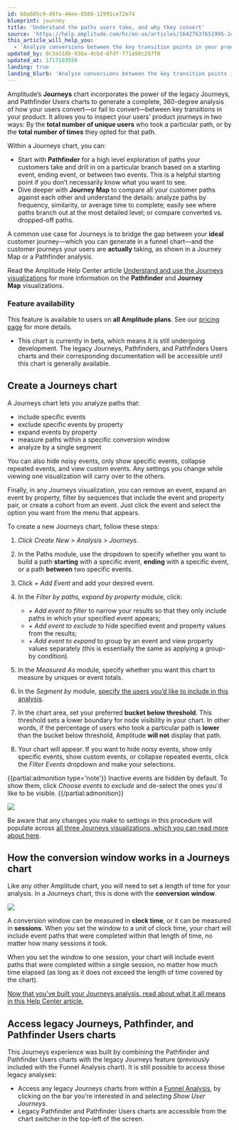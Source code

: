 ```yaml
---
id: b8a605c9-d9fa-44ee-8508-12991ce72e74
blueprint: journey
title: 'Understand the paths users take, and why they convert'
source: 'https://help.amplitude.com/hc/en-us/articles/16427637651995-Journeys-Understand-the-paths-users-take-in-your-product-and-why-they-convert'
this_article_will_help_you:
  - 'Analyze conversions between the key transition points in your product'
updated_by: 0c3a318b-936a-4cbd-8fdf-771a90c297f0
updated_at: 1717103550
landing: true
landing_blurb: 'Analyze conversions between the key transition points in your product'
---
```

Amplitude’s **Journeys** chart incorporates the power of the legacy Journeys, and Pathfinder Users charts to generate a complete, 360-degree analysis of how your users convert—or fail to convert—between key transitions in your product. It allows you to inspect your users’ product journeys in two ways: By the **total number of unique users** who took a particular path, or by the **total number of times** they opted for that path.

Within a Journeys chart, you can:

* Start with **Pathfinder** for a high level exploration of paths your customers take and drill in on a particular branch based on a starting event, ending event, or between two events. This is a helpful starting point if you don’t necessarily know what you want to see.
* Dive deeper with **Journey Map** to compare all your customer paths against each other and understand the details: analyze paths by frequency, similarity, or average time to complete; easily see where paths branch out at the most detailed level; or compare converted vs. dropped-off paths.

A common use case for Journeys is to bridge the gap between your **ideal** customer journey—which you can generate in a funnel chart—and the customer journeys your users are **actually** taking, as shown in a Journey Map or a Pathfinder analysis. 

Read the Amplitude Help Center article [Understand and use the Journeys visualizations](/docs/analytics/charts/journeys/journeys-understand-visualizations) for more information on the **Pathfinder** and **Journey Map** visualizations.

### Feature availability

This feature is available to users on **all Amplitude plans**. See our [pricing page](https://amplitude.com/pricing) for more details.

* This chart is currently in beta, which means it is still undergoing development. The legacy Journeys, Pathfinders, and Pathfinders Users charts and their corresponding documentation will be accessible until this chart is generally available.

## Create a Journeys chart

A Journeys chart lets you analyze paths that:

* include specific events
* exclude specific events by property
* expand events by property
* measure paths within a specific conversion window
* analyze by a single segment

You can also hide noisy events, only show specific events, collapse repeated events, and view custom events. Any settings you change while viewing one visualization will carry over to the others.

Finally, in any Journeys visualization, you can remove an event, expand an event by property, filter by sequences that include the event and property pair, or create a cohort from an event. Just click the event and select the option you want from the menu that appears.

To create a new Journeys chart, follow these steps:

1. *Click Create New > Analysis > Journeys*.
2. In the Paths module, use the dropdown to specify whether you want to build a path **starting** with a specific event, **ending** with a specific event, or a path **between** two specific events.
3. Click *+ Add Event* and add your desired event.
4. In the *Filter by paths, expand by property* module, click:

      * *+ Add event to filter* to narrow your results so that they only include paths in which your specified event appears;
      * *+ Add event to exclude* to hide specified event and property values from the results;
      * *+ Add event to expand* to group by an event and view property values separately (this is essentially the same as applying a group-by condition).

5. In the *Measured As* module, specify whether you want this chart to measure by uniques or event totals.
6. In the *Segment by* module, [specify the users you’d like to include in this analysis](/docs/analytics/charts/build-charts-add-user-segments).
7. In the chart area, set your preferred **bucket below threshold**. This threshold sets a lower boundary for node visibility in your chart. In other words, if the percentage of users who took a particular path is **lower** than the bucket below threshold, Amplitude **will not** display that path.
8. Your chart will appear. If you want to hide noisy events, show only specific events, show custom events, or collapse repeated events, click the *Filter Events* dropdown and make your selections.

{{partial:admonition type='note'}}
Inactive events are hidden by default. To show them, click *Choose events to exclude* and de-select the ones you'd like to be visible.
{{/partial:admonition}}

![](/docs/output/img/journeys/3kd7ifhLg-hLRYwAD-5yyN3dD-YVmIhCy4U9Q6kc9j4YCTn66OvxbWwuypySg9aWWo-KeY1Xm97_DKXFbgsXc30_mPmQMkL_SEhjdYa3NKsEW8hw-IVbLS41qZn5IuQcczh-DXfR-OWlJftEN3KBcm0)

Be aware that any changes you make to settings in this procedure will populate across [all three Journeys visualizations, which you can read more about here](/docs/analytics/charts/journeys/journeys-understand-visualizations).

## How the conversion window works in a Journeys chart

Like any other Amplitude chart, you will need to set a length of time for your analysis. In a Journeys chart, this is done with the **conversion window**.

![](/docs/output/img/journeys/tEzAMjPOTHZ2jjsumP8BRwqaN7clzTQnhhtWdxElSGiowh8L77-tFfua6Kk5KU3V2FtBc0kiZ_2G2K0rwqyigmxKF2gRMogP_B7U5AidrM_P5xLrg9RhG5SBazwnxX0rgPKpg0VaLlkoQlTgNROFCfY)

A conversion window can be measured in **clock time**, or it can be measured in **sessions**. When you set the window to a unit of clock time, your chart will include event paths that were completed within that length of time, no matter how many sessions it took.

When you set the window to one session, your chart will include event paths that were completed within a single session, no matter how much time elapsed (as long as it does not exceed the length of time covered by the chart).

[Now that you've built your Journeys analysis, read about what it all means in this Help Center article.](/docs/analytics/charts/journeys/journeys-understand-visualizations)

## Access legacy Journeys, Pathfinder, and Pathfinder Users charts

This Journeys experience was built by combining the Pathfinder and Pathfinder Users charts with the legacy Journeys feature (previously included with the Funnel Analysis chart). It is still possible to access those legacy analyses:

* Access any legacy Journeys charts from within a [Funnel Analysis](/docs/analytics/charts/funnel-analysis/funnel-analysis-build), by clicking on the bar you’re interested in and selecting *Show User Journeys*.
* Legacy Pathfinder and Pathfinder Users charts are accessible from the chart switcher in the top-left of the screen.